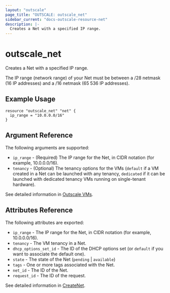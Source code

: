 ```yaml
---
layout: "outscale"
page_title: "OUTSCALE: outscale_net"
sidebar_current: "docs-outscale-resource-net"
description: |-
  Creates a Net with a specified IP range.
---
```


# outscale_net

Creates a Net with a specified IP range.

The IP range (network range) of your Net must be between a /28 netmask (16 IP addresses) and a /16 netmask (65 536 IP addresses).

## Example Usage

```hcl
resource "outscale_net" "net" {
  ip_range = "10.0.0.0/16"
}
```

## Argument Reference

The following arguments are supported:

* `ip_range` - (Required) The IP range for the Net, in CIDR notation (for example, 10.0.0.0/16).
* `tenancy` - (Optional) The tenancy options for the VMs (`default` if a VM created in a Net can be launched with any tenancy, `dedicated` if it can be launched with dedicated tenancy VMs running on single-tenant hardware).

See detailed information in [Outscale VMs](https://docs-beta.outscale.com/#createvms).

## Attributes Reference

The following attributes are exported:

* `ip_range` - The IP range for the Net, in CIDR notation (for example, 10.0.0.0/16).
* `tenancy` - The VM tenancy in a Net.
* `dhcp_options_set_id` - The ID of the DHCP options set (or `default` if you want to associate the default one).
* `state` - The state of the Net (`pending` | `available`)
* `tags` - One or more tags associated with the Net.
* `net_id` - The ID of the Net.
* `request_id` - The ID of the request.

See detailed information in [CreateNet](https://docs-beta.outscale.com/#createnet).
